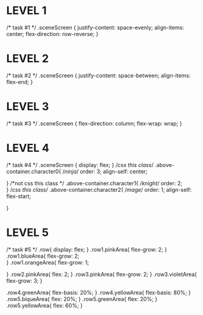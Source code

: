# LEVEL 1
/* task #1 */
.sceneScreen { 
    justify-content: space-evenly;
    align-items: center;
    flex-direction: row-reverse;
}
# LEVEL 2
/* task #2 */
.sceneScreen { 
    justify-content: space-between;
    align-items: flex-end;
}
# LEVEL 3
/* task #3 */
.sceneScreen { 
    flex-direction: column;
    flex-wrap: wrap;
}

# LEVEL 4
/* task #4 */
  .sceneScreen { 
      display: flex;
  }
  /*css this class*/
  .above-container.character0{
      /*ninja*/
      order: 3;
      align-self: center;
      
  }
  /*not css this class */
  .above-container.character1{
      /*knight*/
      order: 2;  
  }
  /*css this class*/
  .above-container.character2{
      /*mage*/
      order: 1;
      align-self: flex-start;
      
  }
      
# LEVEL 5 
/* task #5 */
.row{
  display: flex;
}
.row1.pinkArea{
  flex-grow: 2;
}
.row1.blueArea{
  flex-grow: 2;  
}
.row1.orangeArea{
  flex-grow: 1;
    
}
.row2.pinkArea{
  flex: 2;
}
.row3.pinkArea{
  flex-grow: 2;
}
.row3.violetArea{
   flex-grow: 3;
}

.row4.greenArea{
  flex-basis: 20%;
}
.row4.yellowArea{
  flex-basis: 80%;
}
.row5.biqueArea{
  flex: 20%;
}
.row5.greenArea{
  flex: 20%;
}
.row5.yellowArea{
  flex: 60%;
}